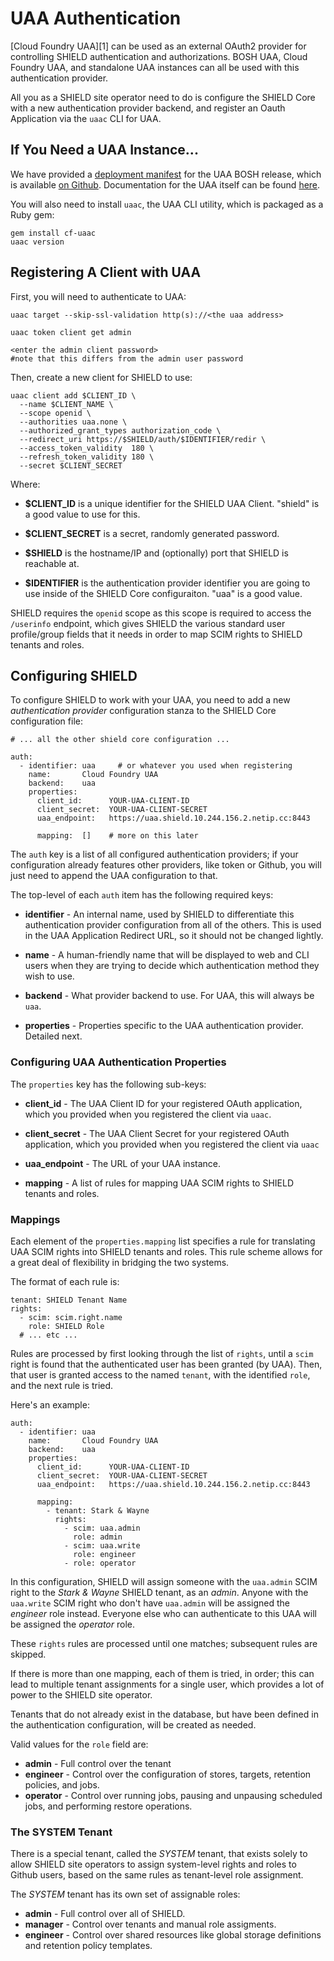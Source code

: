 # UAA Authentication

[Cloud Foundry UAA][1] can be used as an external OAuth2 provider
for controlling SHIELD authentication and authorizations.  BOSH
UAA, Cloud Foundry UAA, and standalone UAA instances can all be
used with this authentication provider.

All you as a SHIELD site operator need to do is configure the
SHIELD Core with a new authentication provider backend, and
register an Oauth Application via the `uaac` CLI for UAA.

## If You Need a UAA Instance...

We have provided a [deployment manifest][2] for the UAA BOSH
release, which is available [on Github][3]. Documentation for the
UAA itself can be found [here][4].

[2]: /dev/uaa.yml
[3]: https://github.com/cloudfoundry/uaa-release
[4]: https://docs.cloudfoundry.org/uaa

You will also need to install `uaac`, the UAA CLI utility, which
is packaged as a Ruby gem:

    gem install cf-uaac
    uaac version

## Registering A Client with UAA

First, you will need to authenticate to UAA:

    uaac target --skip-ssl-validation http(s)://<the uaa address>

    uaac token client get admin

    <enter the admin client password>
    #note that this differs from the admin user password

Then, create a new client for SHIELD to use:

    uaac client add $CLIENT_ID \
      --name $CLIENT_NAME \
      --scope openid \
      --authorities uaa.none \
      --authorized_grant_types authorization_code \
      --redirect_uri https://$SHIELD/auth/$IDENTIFIER/redir \
      --access_token_validity  180 \
      --refresh_token_validity 180 \
      --secret $CLIENT_SECRET

Where:

- **$CLIENT\_ID** is a unique identifier for the SHIELD UAA
  Client.  "shield" is a good value to use for this.

- **$CLIENT\_SECRET** is a secret, randomly generated password.

- **$SHIELD** is the hostname/IP and (optionally) port that SHIELD
  is reachable at.

- **$IDENTIFIER** is the authentication provider identifier you
  are going to use inside of the SHIELD Core configuraiton.  "uaa"
  is a good value.

SHIELD requires the `openid` scope as this scope is required to
access the `/userinfo` endpoint, which gives SHIELD the various
standard user profile/group fields that it needs in order to
map SCIM rights to SHIELD tenants and roles.

## Configuring SHIELD

To configure SHIELD to work with your UAA, you need to add a new
_authentication provider_ configuration stanza to the SHIELD Core
configuration file:

    # ... all the other shield core configuration ...

    auth:
      - identifier: uaa     # or whatever you used when registering
        name:       Cloud Foundry UAA
        backend:    uaa
        properties:
          client_id:      YOUR-UAA-CLIENT-ID
          client_secret:  YOUR-UAA-CLIENT-SECRET
          uaa_endpoint:   https://uaa.shield.10.244.156.2.netip.cc:8443

          mapping:  []    # more on this later

The `auth` key is a list of all configured authentication
providers; if your configuration already features other providers,
like token or Github, you will just need to append the UAA
configuration to that.

The top-level of each `auth` item has the following required keys:

  - **identifier** - An internal name, used by SHIELD to
    differentiate this authentication provider configuration from all
    of the others.  This is used in the UAA Application Redirect
    URL, so it should not be changed lightly.

  - **name** - A human-friendly name that will be displayed to
    web and CLI users when they are trying to decide which
    authentication method they wish to use.

  - **backend** - What provider backend to use.  For UAA, this
    will always be `uaa`.

  - **properties** - Properties specific to the UAA
    authentication provider.  Detailed next.

### Configuring UAA Authentication Properties

The `properties` key has the following sub-keys:

  - **client\_id** - The UAA Client ID for your registered
    OAuth application, which you provided when you registered the
    client via `uaac`.

  - **client\_secret** - The UAA Client Secret for your
    registered OAuth application, which you provided when you
    registered the client via `uaac`

  - **uaa\_endpoint** - The URL of your UAA instance.

  - **mapping** - A list of rules for mapping UAA SCIM rights to
    SHIELD tenants and roles.

### Mappings

Each element of the `properties.mapping` list specifies a rule for
translating UAA SCIM rights into SHIELD tenants and roles.  This
rule scheme allows for a great deal of flexibility in bridging the
two systems.

The format of each rule is:

    tenant: SHIELD Tenant Name
    rights:
      - scim: scim.right.name
        role: SHIELD Role
      # ... etc ...

Rules are processed by first looking through the list of `rights`,
until a `scim` right is found that the authenticated user has been
granted (by UAA).  Then, that user is granted access to the named
`tenant`, with the identified `role`, and the next rule is tried.

Here's an example:

    auth:
      - identifier: uaa
        name:       Cloud Foundry UAA
        backend:    uaa
        properties:
          client_id:      YOUR-UAA-CLIENT-ID
          client_secret:  YOUR-UAA-CLIENT-SECRET
          uaa_endpoint:   https://uaa.shield.10.244.156.2.netip.cc:8443

          mapping:
            - tenant: Stark & Wayne
              rights:
                - scim: uaa.admin
                  role: admin
                - scim: uaa.write
                  role: engineer
                - role: operator

In this configuration, SHIELD will assign someone with the
`uaa.admin` SCIM right to the _Stark & Wayne_ SHIELD tenant, as an
_admin_.  Anyone with the `uaa.write` SCIM right who don't have
`uaa.admin` will be assigned the _engineer_ role instead.
Everyone else who can authenticate to this UAA will be assigned
the _operator_ role.

These `rights` rules are processed until one matches; subsequent
rules are skipped.

If there is more than one mapping, each of them is tried, in
order;  this can lead to multiple tenant assignments for a single
user, which provides a lot of power to the SHIELD site operator.

Tenants that do not already exist in the database, but have been
defined in the authentication configuration, will be created as
needed.

Valid values for the `role` field are:

- **admin** - Full control over the tenant
- **engineer** - Control over the configuration of stores,
  targets, retention policies, and jobs.
- **operator** - Control over running jobs, pausing and unpausing
  scheduled jobs, and performing restore operations.

### The SYSTEM Tenant

There is a special tenant, called the _SYSTEM_ tenant, that exists
solely to allow SHIELD site operators to assign system-level
rights and roles to Github users, based on the same rules as
tenant-level role assignment.

The _SYSTEM_ tenant has its own set of assignable roles:

- **admin** - Full control over all of SHIELD.
- **manager** - Control over tenants and manual role assigments.
- **engineer** - Control over shared resources like global storage
  definitions and retention policy templates.
